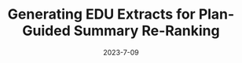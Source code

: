 ---
title: "Generating EDU Extracts for Plan-Guided Summary Re-Ranking"
collection: publications
excerpt: 'A standard language model (a BART LM) auto-regressively generates elemental discourse unit (EDU) content plans with an extractive copy mechanism. The top K beams from the content plan generator are then used to guide a separate LM, which produces a single abstractive candidate for each distinct plan. We apply an existing re-ranker (BRIO) to abstract candidates generated from our method, as well as baseline decoding methods, and show improved relevance metrics (ROUGE and BERTScore) for top ranked summaries on widely used single document news article corpora (CNN / Dailymail, NYT, Xsum). A human evaluation on CNN/DM validates these results.'
date: 2023-7-09
paperurl: N/A
venue: To Appear at ACL
---